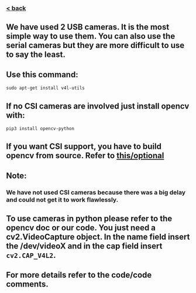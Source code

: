 ### [< back](../GuideForDocumentation.md)
## We have used 2 USB cameras. It is the most simple way to use them. You can also use the serial cameras but they are more difficult to use to say the least.
## Use this command:
```sudo apt-get install v4l-utils```

## If no CSI cameras are involved just install opencv with:
```pip3 install opencv-python```
## If you want CSI support, you have to build opencv from source. Refer to [this/optional](AI.md)

## Note:
### We have not used CSI cameras because there was a big delay and could not get it to work flawlessly.

## To use cameras in python please refer to the opencv doc or our code. You just need a cv2.VideoCapture object. In the name field insert the /dev/videoX and in the cap field insert ```cv2.CAP_V4L2```.

## For more details refer to the code/code comments.